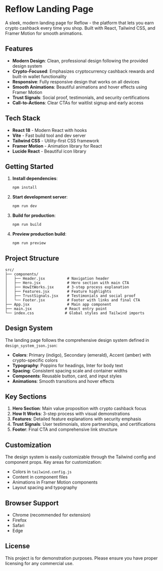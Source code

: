 # Reflow Landing Page

A sleek, modern landing page for Reflow - the platform that lets you earn crypto cashback every time you shop. Built with React, Tailwind CSS, and Framer Motion for smooth animations.

## Features

- **Modern Design**: Clean, professional design following the provided design system
- **Crypto-Focused**: Emphasizes cryptocurrency cashback rewards and built-in wallet functionality
- **Responsive**: Fully responsive design that works on all devices
- **Smooth Animations**: Beautiful animations and hover effects using Framer Motion
- **Trust Signals**: Social proof, testimonials, and security certifications
- **Call-to-Actions**: Clear CTAs for waitlist signup and early access

## Tech Stack

- **React 18** - Modern React with hooks
- **Vite** - Fast build tool and dev server
- **Tailwind CSS** - Utility-first CSS framework
- **Framer Motion** - Animation library for React
- **Lucide React** - Beautiful icon library

## Getting Started

1. **Install dependencies**:
   ```bash
   npm install
   ```

2. **Start development server**:
   ```bash
   npm run dev
   ```

3. **Build for production**:
   ```bash
   npm run build
   ```

4. **Preview production build**:
   ```bash
   npm run preview
   ```

## Project Structure

```
src/
├── components/
│   ├── Header.jsx          # Navigation header
│   ├── Hero.jsx            # Hero section with main CTA
│   ├── HowItWorks.jsx      # 3-step process explanation
│   ├── Features.jsx        # Feature highlights
│   ├── TrustSignals.jsx    # Testimonials and social proof
│   └── Footer.jsx          # Footer with links and final CTA
├── App.jsx                 # Main app component
├── main.jsx               # React entry point
└── index.css              # Global styles and Tailwind imports
```

## Design System

The landing page follows the comprehensive design system defined in `design_system_json.json`:

- **Colors**: Primary (indigo), Secondary (emerald), Accent (amber) with crypto-specific colors
- **Typography**: Poppins for headings, Inter for body text
- **Spacing**: Consistent spacing scale and container widths
- **Components**: Reusable button, card, and input styles
- **Animations**: Smooth transitions and hover effects

## Key Sections

1. **Hero Section**: Main value proposition with crypto cashback focus
2. **How It Works**: 3-step process with visual demonstrations
3. **Features**: Detailed feature explanations with security emphasis
4. **Trust Signals**: User testimonials, store partnerships, and certifications
5. **Footer**: Final CTA and comprehensive link structure

## Customization

The design system is easily customizable through the Tailwind config and component props. Key areas for customization:

- Colors in `tailwind.config.js`
- Content in component files
- Animations in Framer Motion components
- Layout spacing and typography

## Browser Support

- Chrome (recommended for extension)
- Firefox
- Safari
- Edge

## License

This project is for demonstration purposes. Please ensure you have proper licensing for any commercial use.
